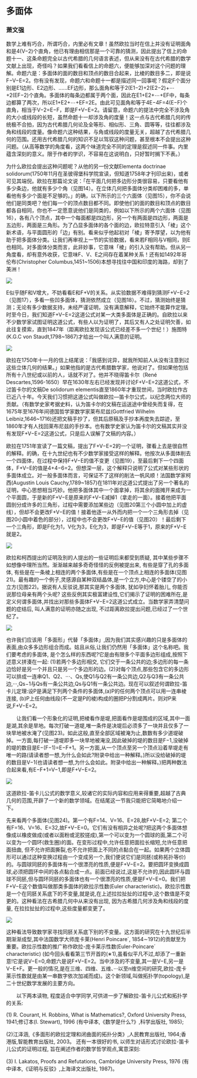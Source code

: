 
# `多面体`

### 萧文强

数学上难有巧合，所谓巧合，内里必有文章！虽然欧拉当时在信上并没有证明面角和是4(V−2)个直角，他已有理由相信那是一个可靠的猜测，因此提出了信上的命题十一、这条命题完全以古代希腊的几何语言表述，但从来没有在古代希腊的数学文献上出现，奇怪吗？如果我们看看信上的命题六，便能够加深对这个问题的理解。命题六是：多面体的面的数目和顶点的数目合起来，比棱的数目多二，即是说F−V−E=2。你有没有发现，命题六和命题十一都是描述同一回事呢？假定F个面分别是E1边形、E2边形、……EF边形，那么面角和等于2(E1−2)+2(E2−2)+⋯+2(EF−2)个直角。多面体的每条边都属于两个面，因此在E1+E2+⋯+EF中，每条边都算了两次，所以E1+E2+⋯+EF=2E。由此可见面角和等于4E−4F=4(E−F)个直角，相当于V−2=E−F，即是F+V−E=2。请留意，命题六的提法中完全不涉及角的大小或线段的长短，虽然命题十一却涉及角的度量！这一点与古代希腊几何的传统极不合拍，因为古代希腊几何论及全等形、相似形、三角、圆等等，往往都涉及角和线段的度量。像命题六这种结果，与角或线段的度量无关，超越了古代希腊几何的范围。还用古代希腊几何的知识不足以驾驭这种问题，甚至根本不会提出这种问题。（从高等数学的角度看，这两个味道完全不同的定理是叙述同一件事。内里蕴含深刻的意义。限于作者的学识，不容易在这说明白，只好暂时搁下不表。）

为什么欧拉会提出这种问题呢？从他的另一份文献Elementa doctrinae solidorum(1750年11月在圣彼得堡科学院宣读，但知道1758年才刊印出来)，或者可见其端倪。欧拉在那篇论文说：「在平面几何把多边形分类很容易，只要看他有多少条边，他就有多少个角（见图14）。在立体几何把多面体分类却困难的多，单看他有多少个面是不足够的。」的确，以下所示的三个六面体（见图15），你不会说他们是同类吧？他们每一个的顶点数目都不同。即使他们的面的数目和顶点的数目都各自相同，你也不一定愿意说他们是同类的，例如以下所示的两个六面体（见图16），各有八个顶点，其中一个每面都是四边形，另一个有两面是四边形，两面是五边形，两面是三角形。为了凸显多面体的各个面的边，欧拉特意引入「棱」这个新术语，与平面圆形的「边」有别。看来似乎他起初对「棱」寄予厚望，以为他有助于把多面体分类。让我们再审视上一节的实验数据，看来若F相同与V相同，则E也相同。对多面体分类而言，此非妙事，它意味「棱」的引入没有帮助。但从另一角度看，却有意外收获，它意味F、V、E之间存在着某种关系！还有如1492年哥伦布(Christopher Columbus,1451~1506)本想寻找往中国和印度的海路，却到了美洲！

[<img src="http://img.blog.csdn.net/20160417191141042">](https://mmbiyelunwen.github.io/article.md)

E似乎随F和V增大，不妨看看E和F+V的关系。从实验数据不难得到猜测F+V−E=2（见图17），多看一些凹多面体，猜测依然成立（见图18）。不过，猜测始终是猜测；无论有多少数据支持，未经严谨证明，没有满意解释，它始终不能算作定理。时至今日，我们知道F+V−E=2这道公式对某一大类多面体是正确的。自欧拉以来不少数学家试图证明这道公式，有些人以为证明了，其后又有人之处证明欠善，如此往复摸索，直到1847年（距离欧拉发现该公式已经差不多一个世纪！）施图特(K.G.C von Staudt,1798~1867)才给出一个叫人满意的证明。 

[<img src="http://img.blog.csdn.net/20160417192837591">](https://mmbiyelunwen.github.io/article.md)

欧拉在1750年十一月的信上结尾说：「我感到诧异，就我所知前人从没有注意到过这些立体几何的结果。」如果他指的是古代希腊数学家，他说对了。但如果他包括所有十八世纪或以前的人，话就不对了。他并不晓得笛卡尔（René Descartes,1596-1650）早在1630年左右已经发现并讨论F+V−E=2这道公式，不过笛卡尔的文稿De solidorum elementis直至1860年才重现世间，当时欧拉作古已近八十年。今天我们习惯把这道公式叫做欧拉—笛卡尔公式，以纪念两位大师的贡献。（有数学史家考据史料，认为笛卡尔的文稿在运送途中曾经失而复得，在1675年至1676年间德国哲学家数学家莱布尼兹(Gottfried Wilhelm Leibniz,1646~1716)还把文稿手抄了，但其后原稿及手抄本再度失去踪迹，至1860年才有人找回莱布尼兹的手抄本。也有数学史家认为笛卡尔的文稿其实并没有发现F+V−E=2这道公式，只是后人误解了文稿的内容。） 

欧拉在1751年宣读了一篇文稿，提出了F+V−E=2的一个证明，骤看上去是很自然的解释。的确，在十九世纪也有不少数学家接受这样的解释。他按次从多面体削去一个四面体，在过程中保持F+V−E的值不变更（见图19），至最后剩下一个四面体，F+V−E的值是4+4−6=2。但想深一层，这个解释只说明了公式对某些形状的多面体成立。对一般多面体而言，可保证不了这样的削法一帆风顺！法国数学家柯西(Augustin Louis Cauchy,1789~1857)在1811年对这道公式提出了另一个著名的证明，中心思想相当巧妙。他把多面体其中一个面拿掉，将其余的面摊开来成为一个平面圆，于是新的F+V−E是原来的F+V−E减掉1（拿走的一面）。接着他把平面圆剖分成许多的三角形，过程中需要添加某些边（见图20第三个小圆中加上的虚线），但却不会更改F+V−E的值！接着他逐一从外而内把一个一个三角形去掉（见图20小圆中着色的部分），过程中也不会更改F+V−E的值（见图20）！最后剩下一个三角形，即是F化为1，V化为3，E化为3，即是F+V−E等于1，原来的F+V−E就是2。 

[<img src="http://a1.qpic.cn/psb?/V10w79My0AToiB/95cGPEKR3TiT7IAPfoGea7pk4e6utL59v3jsMFVPSIE!/b/dBcBAAAAAAAA&bo=JQIMAQAAAAADAA8!&rf=viewer_4">](https://mmbiyelunwen.github.io/article.md)

欧拉和柯西提出的证明及別的人提出的一些证明后来都受到质疑, 其中某些步骤不如想像中理所当然。渐渐越来越多奇奇怪怪的反例被提出来, 有些是穿了孔的多面体, 有些是在一条棱上相连的两个多面体,有些是在一个顶点上相连的多面体(见图21)。最有趣的一个例子,灵感源自某种双结晶体,是一个立方,中心是个镂空了的小立方(见图22)。据说有人反驳说,那其实是两个多面体, 犹如孕妇怀着胎儿, 你能否说那位母亲有两个头呢? 这些反例其实极富建设性,它们揭示了证明的困难所在,是定义何谓多面体,并找出对那些多面体F+V−E=2这道公式成立。当数学家弄清楚问题的症结后, 叫人满意的证明亦随之出现, 不过距离欧拉提出问题,已经过了一个世纪了。

[<img src="http://a1.qpic.cn/psb?/V10w79My0AToiB/A5vGvfbpzpL3mBZi7Vg9y3duchu78bJO*BptrLadivo!/b/dCABAAAAAAAA&bo=swE3AQAAAAADAKE!&rf=viewer_4">](https://mmbiyelunwen.github.io/article.md)

也许我们应该用「多面形」代替「多面体」,因为我们其实感兴趣的只是多面体的表面,由众多多边形组合而成。姑且从俗,让我们仍然用「多面体」这个名称吧。我们要考虑的多面体, 是个怎么样的东西呢?它是由有限多个平面多边形组成,按照下述意义拼湊在一起: (1)若两个多边形相交, 它们交于一条公共的边;多边形的每一条边恰好是另一个并且只是另一个多边形的边。(2)对每个顶点,那些包含它的多边形可以排成一连串Q1、Q2、⋅⋅⋅、Qs,使Q1与Q2有一条公共边,Q2与Q3有一条公共边,···,Qs−1与Qs有一条公共边,Qs与Q1有一条公共边。现在可以叙述何谓欧拉-笛卡儿定理:设P是满足下列两个条件的多面体,(a)P的任何两个顶点可以用一连串棱连接, (b)P上任何由线段(不一定是P的棱)构成的圈把P分割成两片。则对P来说,F+V−E=2。

　　让我们看一个形象化的证明,把棱看作是堤,把面看作是堤围成的区域,其中一面是湖,其余是旱地。每次打破一道堤,唯一条件是决堤后必须多了一块并且仅多了一块旱地被水淹了(见图23)。如此这般,直至全部区域被淹为止,数数有多少道堤破掉。一方面,每打破一道堤即多一块旱地被淹没,因此破掉的堤的数目是F−1,没破掉的堤的数目是E−(F−1)=E−F+1。另一方面,从一个顶点至另一个顶点沿着旱堤走有唯一的路(请读者想一想,为什么会如此?附录中给出一种解释。)所以没给破掉的堤的数目是V−1(也请读者想一想,为什么会如此。附录中给出一种解释。)把两种数法合起来看,有E−F+1=V−1,即是F+V−E=2。
  
 [<img src="http://a3.qpic.cn/psb?/V10w79My0AToiB/vIaKu7f0YDcEdZtO2tvM8uQSce7hwY6lbwS0WYznI38!/b/dBkBAAAAAAAA&bo=RAENAQAAAAADAGw!&rf=viewer_4">](https://mmbiyelunwen.github.io/article.md) 
 
 这道欧拉-笛卡儿公式的数学意义,较诸它的实际内容和应用来得重要,超越了古典几何的范围,开辟了一个新的数学领域。在结尾这一节我只能把它简略地介绍一下。
 
先来看两个多面体(见图24)。第一个有F=14、V=16、E=28,故F+V−E=2; 第二个有F=16、V=16、E=32,故F+V−E=0。它们有没有相异之处呢?把这两个多面体想像成以橡皮做成(或者以面粉或泥胶搓成),第一个可以变为一个圆球的面,第二个可以变为一个圆环(救生圈)的面。在变形过程中,允许任意把面拉长缩短,允许任意把面扭曲, 但不允许把面撕裂,也不允许把面上不同的点黏合在一起。如果两个立体圆形可以通过这种变换过程由一个变成另一个,我们便说它们是同胚(或称拓扑等价)的。与圆球同胚的多面体有一个很漂亮的性质,便是F+V−E=2。要把圆环变换成圆球,必须把圆环中间的各点黏合成一点。前面已经说过,这是不允许的,因此圆环与圆球不同胚,但与圆环同胚的多面体也有一个很漂亮的性质,便是F+V−E=0。我们把F+V−E这个数值叫做那类多面体的欧拉示性数(Euler characteristic)。欧拉示性数是一个在同胚关系底下的不变量,就是说,在上述拉拉扯扯的过程中,这个数值是不变更的。这种看法在古希腊几何中从来没有出现, 因为古希腊几何涉及角和线段的度量, 在拉拉扯扯的过程中,这些度量都变更了。 

 [<img src="http://a1.qpic.cn/psb?/V10w79My0AToiB/j5T1MLkOwUZis0oMZmZxsAHxfb1jBwYQepGTCKIFdFg!/b/dCABAAAAAAAA&bo=AwFjAQAAAAADAEU!&rf=viewer_4">](https://mmbiyelunwen.github.io/article.md) 
 
 这种看法导致数学家寻找同胚关系底下别的不变量。这方面的研究在十九世纪后半期渐渐成型,其中法国数学大师庞卡莱(Henri Poincare´, 1854∼1912)的贡献至为重要。欧拉示性数的推广称作欧拉-庞卡莱示性数(Euler-Poincare´ characteristic) (如今回头看看第三节开首的(∗1),虽看似平凡不过,却添了一重新意!它是说V−E=0,命题六是说F+V−E=2。当中涉及的不变量,其一是V−E,另一是V−E+F。更一般的情况,是在三维、四维、五维、···以至n维空间的研究,欧拉-庞卡莱示性数就是由某一串数字依次加减而成)。这个新领域,叫做拓扑学(topology),是二十世纪数学发展的主要方向。
 
　　以下两本读物, 程度适合中学同学,可供进一步了解欧拉-笛卡儿公式和拓扑学的关系: 
  
(1) R. Courant, H. Robbins, What is Mathematics?, Oxford University Press, 1941;修订本(I. Stewart), 1996 (有中译本,《数学是什么?》,科学出版社, 1985); 

(2)江泽涵,《多面形的欧拉定理和闭曲面的拓扑分类》,人民教育出版社, 1964;香港版,智能教育出版社, 2003。 
还有一本很好的书, 以师生对话形式讨论欧拉-笛卡儿公式的证明过程, 旨在阐述作者的数学哲学观点,寓意深刻: 

(3) I. Lakatos, Proofs and Refutations, Cambridge University Press, 1976 (有中译本,《证明与反驳》,上海译文出版社, 1987)。
